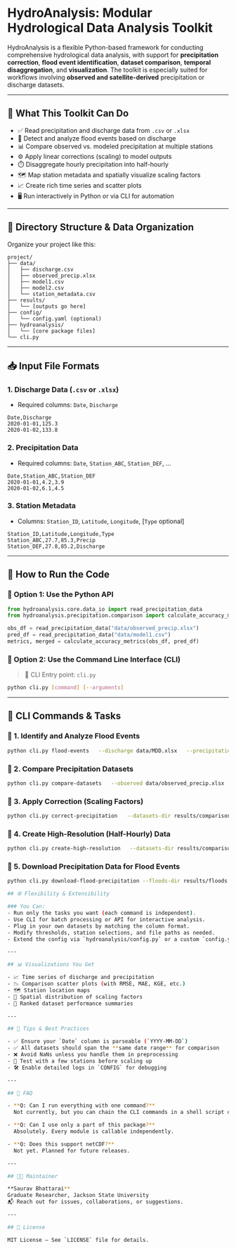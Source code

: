 
# HydroAnalysis: Modular Hydrological Data Analysis Toolkit

HydroAnalysis is a flexible Python-based framework for conducting comprehensive hydrological data analysis, with support for **precipitation correction**, **flood event identification**, **dataset comparison**, **temporal disaggregation**, and **visualization**. The toolkit is especially suited for workflows involving **observed and satellite-derived** precipitation or discharge datasets.

---

## 🔧 What This Toolkit Can Do

- ✅ Read precipitation and discharge data from `.csv` or `.xlsx`
- 🌊 Detect and analyze flood events based on discharge
- 📊 Compare observed vs. modeled precipitation at multiple stations
- ⚙️ Apply linear corrections (scaling) to model outputs
- ⏱️ Disaggregate hourly precipitation into half-hourly
- 🗺️ Map station metadata and spatially visualize scaling factors
- 📈 Create rich time series and scatter plots
- 🖥️ Run interactively in Python or via CLI for automation

---

## 📁 Directory Structure & Data Organization

Organize your project like this:

```
project/
├── data/
│   ├── discharge.csv
│   ├── observed_precip.xlsx
│   ├── model1.csv
│   ├── model2.csv
│   └── station_metadata.csv
├── results/
│   └── [outputs go here]
├── config/
│   └── config.yaml (optional)
├── hydroanalysis/
│   └── [core package files]
└── cli.py
```

---

## 📥 Input File Formats

### 1. Discharge Data (`.csv` or `.xlsx`)
- Required columns: `Date`, `Discharge`
```csv
Date,Discharge
2020-01-01,125.3
2020-01-02,133.8
```

### 2. Precipitation Data
- Required columns: `Date`, `Station_ABC`, `Station_DEF`, ...
```csv
Date,Station_ABC,Station_DEF
2020-01-01,4.2,3.9
2020-01-02,6.1,4.5
```

### 3. Station Metadata
- Columns: `Station_ID`, `Latitude`, `Longitude`, [`Type` optional]
```csv
Station_ID,Latitude,Longitude,Type
Station_ABC,27.7,85.3,Precip
Station_DEF,27.8,85.2,Discharge
```

---

## 🚀 How to Run the Code

### 🔁 Option 1: Use the Python API
```python
from hydroanalysis.core.data_io import read_precipitation_data
from hydroanalysis.precipitation.comparison import calculate_accuracy_metrics

obs_df = read_precipitation_data("data/observed_precip.xlsx")
pred_df = read_precipitation_data("data/model1.csv")
metrics, merged = calculate_accuracy_metrics(obs_df, pred_df)
```

### 🔁 Option 2: Use the Command Line Interface (CLI)

> 🔧 CLI Entry point: `cli.py`

```bash
python cli.py [command] [--arguments]
```

---

## 🔧 CLI Commands & Tasks

### 🔹 1. Identify and Analyze Flood Events
```bash
python cli.py flood-events   --discharge data/MDD.xlsx   --precipitation data/observed_precip.xlsx   --station "550.05"   --percentile 95   --duration 2   --buffer 7   --output results/floods
```

### 🔹 2. Compare Precipitation Datasets
```bash
python cli.py compare-datasets   --observed data/observed_precip.xlsx   --datasets data/model1.csv data/model2.csv   --dataset-names GPM CHIRPS   --metadata data/station_metadata.csv   --output results/comparison
```

### 🔹 3. Apply Correction (Scaling Factors)
```bash
python cli.py correct-precipitation   --datasets-dir results/comparison   --metadata data/station_metadata.csv   --output results/corrected   --monthly-factors
```

### 🔹 4. Create High-Resolution (Half-Hourly) Data
```bash
python cli.py create-high-resolution   --datasets-dir results/comparison   --dataset-files data/model1.csv data/model2.csv   --dataset-names GPM CHIRPS   --metadata data/station_metadata.csv   --output results/highres
```

### 🔹 5. Download Precipitation Data for Flood Events
```bash
python cli.py download-flood-precipitation --floods-dir results/floods --metadata data/station_metadata.csv --dataset era5

## ⚙️ Flexibility & Extensibility

### You Can:
- Run only the tasks you want (each command is independent).
- Use CLI for batch processing or API for interactive analysis.
- Plug in your own datasets by matching the column format.
- Modify thresholds, station selections, and file paths as needed.
- Extend the config via `hydroanalysis/config.py` or a custom `config.yaml`.

---

## 📊 Visualizations You Get

- 📈 Time series of discharge and precipitation
- 📉 Comparison scatter plots (with RMSE, MAE, KGE, etc.)
- 🗺️ Station location maps
- 🧭 Spatial distribution of scaling factors
- 🧾 Ranked dataset performance summaries

---

## 🧠 Tips & Best Practices

- ✅ Ensure your `Date` column is parseable (`YYYY-MM-DD`)
- ✅ All datasets should span the **same date range** for comparison
- ❌ Avoid NaNs unless you handle them in preprocessing
- 🧪 Test with a few stations before scaling up
- 🛠️ Enable detailed logs in `CONFIG` for debugging

---

## 🙋 FAQ

- **Q: Can I run everything with one command?**  
  Not currently, but you can chain the CLI commands in a shell script or Python driver.

- **Q: Can I use only a part of this package?**  
  Absolutely. Every module is callable independently.

- **Q: Does this support netCDF?**  
  Not yet. Planned for future releases.

---

## 🧑‍💻 Maintainer

**Saurav Bhattarai**  
Graduate Researcher, Jackson State University  
📬 Reach out for issues, collaborations, or suggestions.

---

## 📄 License

MIT License — See `LICENSE` file for details.
